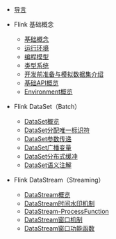
* [导言](/framework/flink-basis/README.md)
* Flink 基础概念
    * [基础概念](/framework/flink-basis/基础概念.md)
    * [运行环境](/framework/flink-basis/运行环境.md)
    * [编程模型](/framework/flink-basis/编程模型.md)
    * [类型系统](/framework/flink-basis/类型系统.md)
    * [开发前准备与模拟数据集介绍](/framework/flink-basis/开发前准备与模拟数据集介绍.md)
    * [基础API概览](/framework/flink-basis/基础API概览.md)
    * [Environment概览](/framework/flink-basis/Environment概览.md)

* Flink DataSet（Batch）    
    * [DataSet概览](/framework/flink-basis/DataSet概览.md)
    * [DataSet分配唯一标识符](/framework/flink-basis/DataSet分配唯一标识符.md)
    * [DataSet参数传递](/framework/flink-basis/DataSet参数传递.md)
    * [DataSet广播变量](/framework/flink-basis/DataSet广播变量.md)
    * [DataSet分布式缓冲](/framework/flink-basis/DataSet分布式缓冲.md)
    * [DataSet语义注解](/framework/flink-basis/DataSet语义注解.md)
    
* Flink DataStream（Streaming）   
    * [DataStream概览](/framework/flink-basis/DataStream概览.md)
    * [DataStream时间水印机制](/framework/flink-basis/DataStream时间水印机制.md)
    * [DataStream-ProcessFunction](/framework/flink-basis/DataStream-ProcessFunction.md)
    * [DataStream窗口机制](/framework/flink-basis/DataStream窗口机制.md)
    * [DataStream窗口功能函数](/framework/flink-basis/DataStream窗口功能函数.md)